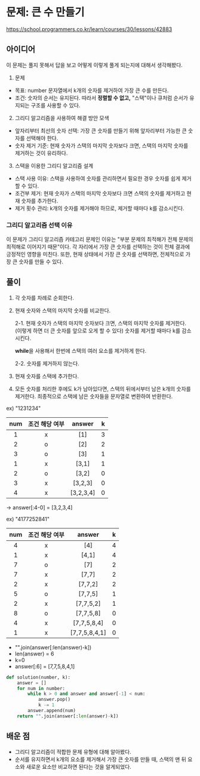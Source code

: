 # 문제: 큰 수 만들기
https://school.programmers.co.kr/learn/courses/30/lessons/42883

## 아이디어
이 문제는 풀지 못해서 답을 보고 어떻게 이렇게 풀게 되는지에 대해서 생각해봤다.

1. 문제
- 목표: number 문자열에서 k개의 숫자를 제거하여 가장 큰 수를 만든다.
- 조건: 숫자의 순서는 유지된다. 따라서 **정렬할 수 없고,** "스택"이나 큐처럼 순서가 유지되는 구조를 사용할 수 있다.
2. 그리디 알고리즘을 사용하여 해결 방안 모색
- 앞자리부터 최선의 숫자 선택: 가장 큰 숫자를 만들기 위해 앞자리부터 가능한 큰 숫자를 선택해야 한다.
- 숫자 제거 기준: 현재 숫자가 스택의 마지막 숫자보다 크면, 스택의 마지막 숫자를 제거하는 것이 유리하다.
3. 스택을 이용한 그리디 알고리즘 설계
- 스택 사용 이유: 스택을 사용하여 숫자를 관리하면서 필요한 경우 숫자를 쉽게 제거할 수 있다.
- 조건부 제거: 현재 숫자가 스택의 마지막 숫자보다 크면 스택의 숫자를 제거하고 현재 숫자를 추가한다.
- 제거 횟수 관리: k개의 숫자를 제거해야 하므로, 제거할 때마다 k를 감소시킨다.


### 그리디 알고리즘 선택 이유
이 문제가 그리디 알고리즘 카테고리 문제인 이유는 "부분 문제의 최적해가 전체 문제의 최적해로 이어지기 때문"이다. 각 자리에서 가장 큰 숫자를 선택하는 것이 전체 결과에 긍정적인 영향을 미친다.
또한, 현재 상태에서 가장 큰 숫자를 선택하면, 전체적으로 가장 큰 숫자를 만들 수 있다.


## 풀이
1. 각 숫자를 차례로 순회한다.
2. 현재 숫자와 스택의 마지막 숫자를 비교한다.

   2-1. 현재 숫자가 스택의 마지막 숫자보다 크면, 스택의 마지막 숫자를 제거한다. (이렇게 하면 더 큰 숫자를 앞으로 오게 할 수 있다)
숫자를 제거할 때마다 k를 감소시킨다.

    **while**을 사용해서 한번에 스택의 여러 요소를 제거하게 한다.

    2-2. 숫자를 제거하지 않는다.

3. 현재 숫자를 스택에 추가한다.

4. 모든 숫자를 처리한 후에도 k가 남아있다면, 스택의 뒤에서부터 남은 k개의 숫자를 제거한다.
최종적으로 스택에 남은 숫자들을 문자열로 변환하여 반환한다.

ex) "1231234"

| num | 조건 해당 여부 | answer | k |
| :--: | :--: | :--: |  :--: |
| 1 | x | [1] | 3 |
| 2 | o | [2] | 2 |
| 3 | o | [3] | 1 |
| 1 | x | [3,1] | 1 |
| 2 | o | [3,2] | 0 |
| 3 | x | [3,2,3]| 0 |
| 4 | x | [3,2,3,4]|0 |

-> answer[:4-0] = [3,2,3,4]


ex) "4177252841"

| num | 조건 해당 여부 | answer | k |
| :--: | :--: | :--: |  :--: |
| 4 | x | [4] | 4 |
| 1 | x | [4,1] | 4 |
| 7 | o | [7] | 2 |
| 7 | x | [7,7] | 2 |
| 2 | x | [7,7,2] | 2 |
| 5 | o | [7,7,5]| 1 |
| 2 | x | [7,7,5,2]|1 |
| 8 | o | [7,7,5,8] |0 |
| 4 | x | [7,7,5,8,4]|0 |
| 1 | x | [7,7,5,8,4,1]|0 |

- "".join(answer[:len(answer)-k])
- len(answer) = 6
- k=0
- answer[:6] =  [7,7,5,8,4,1]

```python
def solution(number, k):
    answer = [] 
    for num in number:
        while k > 0 and answer and answer[-1] < num:
            answer.pop()
            k -= 1 
        answer.append(num)
    return "".join(answer[:len(answer)-k])
```
## 배운 점
- 그리디 알고리즘이 적합한 문제 유형에 대해 알아봤다.
- 순서를 유지하면서 k개의 요소를 제거해서 가장 큰 숫자를 만들 때, 스택의 맨 뒤 요소와 새로운 요소만 비교하면 된다는 것을 알게되었다.